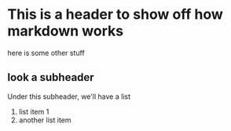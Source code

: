 # This is a header to show off how markdown works

here is some other stuff

## look a subheader

Under this subheader, we'll have a list

1. list item 1
2. another list item
